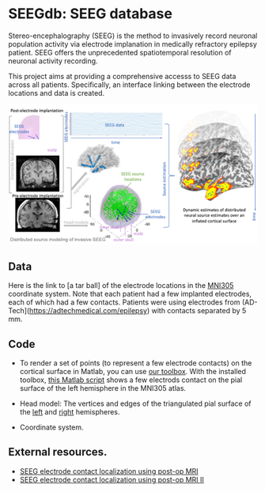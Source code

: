 # SEEGdb: SEEG database

Stereo-encephalography (SEEG) is the method to invasively record neuronal population activity via electrode implanation in medically refractory epilepsy patient. SEEG offers the unprecedented spatiotemporal resolution of neuronal activity recording. 

This project aims at providing a comprehensive accesss to SEEG data across all patients. Specifically, an interface linking between the electrode locations and data is created.

![](https://github.com/fahsuanlin/seegdb/blob/main/images/seeg_mne.png)

## Data

Here is the link to [a tar ball] of the electrode locations in the [MNI305](https://www.mcgill.ca/bic/software/tools-data-analysis/anatomical-mri/atlases/mni-305) coordinate system. Note that each patient had a few implanted electrodes, each of which had a few contacts. Patients were using electrodes from (AD-Tech](https://adtechmedical.com/epilepsy) with contacts separated by 5 mm. 

## Code
- To render a set of points (to represent a few electrode contacts) on the cortical surface in Matlab, you can use [our toolbox](https://github.com/fahsuanlin/fhlin_toolbox/wiki). With the installed toolbox, [this Matlab script]() shows a few electrods contact on the pial surface of the left hemisphere in the MNI305 atlas.

- Head model: The vertices and edges of the triangulated pial surface of the [left](https://github.com/fahsuanlin/seegdb/blob/master/data/brain_left.mat) and [right](https://github.com/fahsuanlin/seegdb/blob/master/data/brain_left.mat) hemispheres.

- Coordinate system. 

## External resources.
- [SEEG electrode contact localization using post-op MRI](https://github.com/fahsuanlin/fhlin_toolbox/wiki/SEEG:-register-electrodes-to-MRI)
- [SEEG electrode contact localization using post-op MRI II](https://github.com/fahsuanlin/fhlin_toolbox/wiki/SEEG:-register-electrodes-to-MRI-(II))
